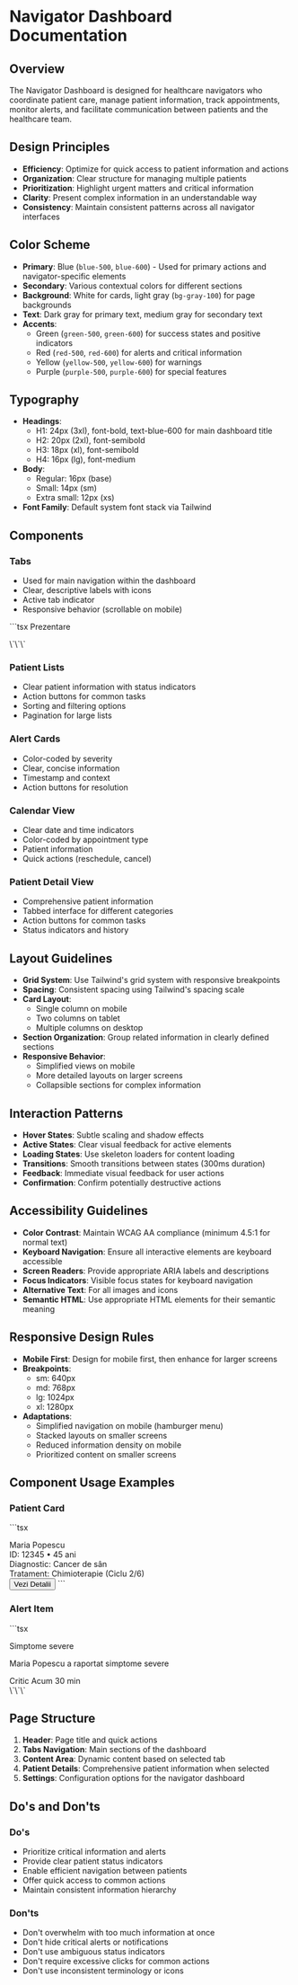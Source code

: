 # Navigator Dashboard Documentation

## Overview
The Navigator Dashboard is designed for healthcare navigators who coordinate patient care, manage patient information, track appointments, monitor alerts, and facilitate communication between patients and the healthcare team.

## Design Principles
- **Efficiency**: Optimize for quick access to patient information and actions
- **Organization**: Clear structure for managing multiple patients
- **Prioritization**: Highlight urgent matters and critical information
- **Clarity**: Present complex information in an understandable way
- **Consistency**: Maintain consistent patterns across all navigator interfaces

## Color Scheme
- **Primary**: Blue (`blue-500`, `blue-600`) - Used for primary actions and navigator-specific elements
- **Secondary**: Various contextual colors for different sections
- **Background**: White for cards, light gray (`bg-gray-100`) for page backgrounds
- **Text**: Dark gray for primary text, medium gray for secondary text
- **Accents**:
  - Green (`green-500`, `green-600`) for success states and positive indicators
  - Red (`red-500`, `red-600`) for alerts and critical information
  - Yellow (`yellow-500`, `yellow-600`) for warnings
  - Purple (`purple-500`, `purple-600`) for special features

## Typography
- **Headings**: 
  - H1: 24px (3xl), font-bold, text-blue-600 for main dashboard title
  - H2: 20px (2xl), font-semibold
  - H3: 18px (xl), font-semibold
  - H4: 16px (lg), font-medium
- **Body**: 
  - Regular: 16px (base)
  - Small: 14px (sm)
  - Extra small: 12px (xs)
- **Font Family**: Default system font stack via Tailwind

## Components

### Tabs
- Used for main navigation within the dashboard
- Clear, descriptive labels with icons
- Active tab indicator
- Responsive behavior (scrollable on mobile)

\`\`\`tsx
<Tabs value={activeTab} onValueChange={setActiveTab} className="space-y-4">
  <TabsList className="grid w-full grid-cols-7">
    <TabsTrigger value="overview" className="flex items-center gap-2">
      <Users className="h-4 w-4" />
      Prezentare
    </TabsTrigger>
    <!-- Additional tabs -->
  </TabsList>
  <TabsContent value="overview" className="space-y-4">
    <NavigatorOverview onSelectPatient={handleSelectPatient} />
  </TabsContent>
  <!-- Additional tab content -->
</Tabs>
\`\`\`

### Patient Lists
- Clear patient information with status indicators
- Action buttons for common tasks
- Sorting and filtering options
- Pagination for large lists

### Alert Cards
- Color-coded by severity
- Clear, concise information
- Timestamp and context
- Action buttons for resolution

### Calendar View
- Clear date and time indicators
- Color-coded by appointment type
- Patient information
- Quick actions (reschedule, cancel)

### Patient Detail View
- Comprehensive patient information
- Tabbed interface for different categories
- Action buttons for common tasks
- Status indicators and history

## Layout Guidelines
- **Grid System**: Use Tailwind's grid system with responsive breakpoints
- **Spacing**: Consistent spacing using Tailwind's spacing scale
- **Card Layout**: 
  - Single column on mobile
  - Two columns on tablet
  - Multiple columns on desktop
- **Section Organization**: Group related information in clearly defined sections
- **Responsive Behavior**: 
  - Simplified views on mobile
  - More detailed layouts on larger screens
  - Collapsible sections for complex information

## Interaction Patterns
- **Hover States**: Subtle scaling and shadow effects
- **Active States**: Clear visual feedback for active elements
- **Loading States**: Use skeleton loaders for content loading
- **Transitions**: Smooth transitions between states (300ms duration)
- **Feedback**: Immediate visual feedback for user actions
- **Confirmation**: Confirm potentially destructive actions

## Accessibility Guidelines
- **Color Contrast**: Maintain WCAG AA compliance (minimum 4.5:1 for normal text)
- **Keyboard Navigation**: Ensure all interactive elements are keyboard accessible
- **Screen Readers**: Provide appropriate ARIA labels and descriptions
- **Focus Indicators**: Visible focus states for keyboard navigation
- **Alternative Text**: For all images and icons
- **Semantic HTML**: Use appropriate HTML elements for their semantic meaning

## Responsive Design Rules
- **Mobile First**: Design for mobile first, then enhance for larger screens
- **Breakpoints**:
  - sm: 640px
  - md: 768px
  - lg: 1024px
  - xl: 1280px
- **Adaptations**:
  - Simplified navigation on mobile (hamburger menu)
  - Stacked layouts on smaller screens
  - Reduced information density on mobile
  - Prioritized content on smaller screens

## Component Usage Examples

### Patient Card
\`\`\`tsx
<Card className="hover:shadow-md transition-shadow">
  <CardHeader className="pb-2">
    <div className="flex justify-between">
      <CardTitle>Maria Popescu</CardTitle>
      <PatientStatusBadge status="active" />
    </div>
    <CardDescription>ID: 12345 • 45 ani</CardDescription>
  </CardHeader>
  <CardContent className="pb-2">
    <div className="space-y-2">
      <div className="flex justify-between text-sm">
        <span className="text-muted-foreground">Diagnostic:</span>
        <span className="font-medium">Cancer de sân</span>
      </div>
      <div className="flex justify-between text-sm">
        <span className="text-muted-foreground">Tratament:</span>
        <span className="font-medium">Chimioterapie (Ciclu 2/6)</span>
      </div>
    </div>
  </CardContent>
  <CardFooter className="pt-2">
    <Button size="sm" className="w-full">Vezi Detalii</Button>
  </CardFooter>
</Card>
\`\`\`

### Alert Item
\`\`\`tsx
<div className="flex items-center justify-between p-3 border rounded-lg">
  <div className="flex items-center space-x-3">
    <AlertTriangle className="h-4 w-4 text-red-600" />
    <div>
      <p className="text-sm font-medium">Simptome severe</p>
      <p className="text-xs text-muted-foreground">Maria Popescu a raportat simptome severe</p>
    </div>
  </div>
  <div className="flex items-center space-x-2">
    <Badge variant="destructive">Critic</Badge>
    <Clock className="h-3 w-3 text-muted-foreground" />
    <span className="text-xs text-muted-foreground">Acum 30 min</span>
  </div>
</div>
\`\`\`

## Page Structure
1. **Header**: Page title and quick actions
2. **Tabs Navigation**: Main sections of the dashboard
3. **Content Area**: Dynamic content based on selected tab
4. **Patient Details**: Comprehensive patient information when selected
5. **Settings**: Configuration options for the navigator dashboard

## Do's and Don'ts

### Do's
- Prioritize critical information and alerts
- Provide clear patient status indicators
- Enable efficient navigation between patients
- Offer quick access to common actions
- Maintain consistent information hierarchy

### Don'ts
- Don't overwhelm with too much information at once
- Don't hide critical alerts or notifications
- Don't use ambiguous status indicators
- Don't require excessive clicks for common actions
- Don't use inconsistent terminology or icons
